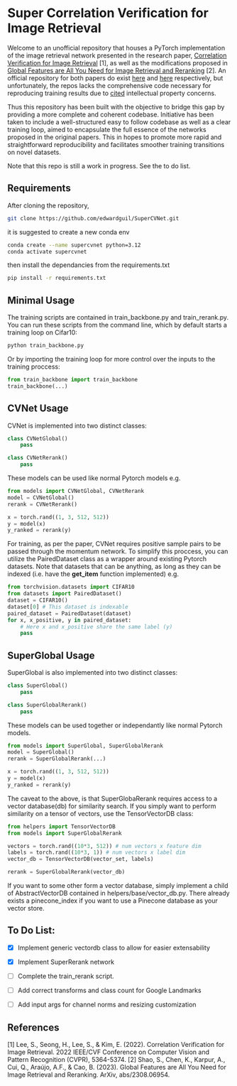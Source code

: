 # Super Correlation Verification for Image Retrieval
Welcome to an unofficial repository that houses a PyTorch implementation of the image retrieval network presented in the research paper, [Correlation Verification for Image Retrieval](https://openaccess.thecvf.com/content/CVPR2022/html/Lee_Correlation_Verification_for_Image_Retrieval_CVPR_2022_paper.html) [1], as well as the modifications proposed in [Global Features are All You Need for Image Retrieval and Reranking](https://arxiv.org/abs/2308.06954) [2]. An official repository for both papers do exist [here](https://github.com/sungonce/CVNet/tree/main) and [here](https://github.com/ShihaoShao-GH/SuperGlobal) respectively, but unfortunately, the repos lacks the comprehensive code necessary for reproducing training results due to [cited](https://github.com/sungonce/CVNet/issues/1#issuecomment-1161781271) intellectual property concerns.

Thus this repository has been built with the objective to bridge this gap by providing a more complete and coherent codebase. Initiative has been taken to include a well-structured easy to follow codebase as well as a clear training loop, aimed to encapsulate the full essence of the networks proposed in the original papers. This in hopes to promote more rapid and straightforward reproducibility and facilitates smoother training transitions on novel datasets.

Note that this repo is still a work in progress. See the to do list. 

## Requirements
After cloning the repository, 
```bash
git clone https://github.com/edwardguil/SuperCVNet.git
```
it is suggested to create a new conda env
```bash
conda create --name supercvnet python=3.12
conda activate supercvnet
```
then install the dependancies from the requirements.txt
```bash
pip install -r requirements.txt
```
## Minimal Usage
The training scripts are contained in train_backbone.py and train_rerank.py. You can run these scripts from the command line, which by default starts a training loop on Cifar10:
```bash
python train_backbone.py 
```
Or by importing the training loop for more control over the inputs to the training proccess:
```python
from train_backbone import train_backbone
train_backbone(...)
```

## CVNet Usage
CVNet is implemented into two distinct classes:
```python
class CVNetGlobal()
    pass

class CVNetRerank()
    pass
```
These models can be used like normal Pytorch models e.g.
```python
from models import CVNetGlobal, CVNetRerank
model = CVNetGlobal()
rerank = CVNetRerank()

x = torch.rand((1, 3, 512, 512))
y = model(x)
y_ranked = rerank(y)
```
For training, as per the paper, CVNet requires positive sample pairs to be passed through the momentum network. To simplify this proccess, you can utilize the PairedDataset class as a wrapper around existing Pytorch datasets. Note that datasets that can be anything, as long as they can be indexed (i.e. have the __get_item__ function implemented)  e.g.
```python
from torchvision.datasets import CIFAR10
from datasets import PairedDataset()
dataset = CIFAR10()
dataset[0] # This dataset is indexable 
paired_dataset = PairedDataset(dataset)
for x, x_positive, y in paired_dataset:
    # Here x and x_positive share the same label (y)
    pass
```

## SuperGlobal Usage
SuperGlobal is also implemented into two distinct classes:
```python
class SuperGlobal()
    pass

class SuperGlobalRerank()
    pass
```
These models can be used together or independantly like normal Pytorch models.
```python
from models import SuperGlobal, SuperGlobalRerank
model = SuperGlobal()
rerank = SuperGlobalRerank(...)

x = torch.rand((1, 3, 512, 512))
y = model(x)
y_ranked = rerank(y)
```
The caveat to the above, is that SuperGlobaRerank requires access to a vector database(db) for similarity search. If you simply want to perform similarity on a tensor of vectors, use the TensorVectorDB class:
```python
from helpers import TensorVectorDB
from models import SuperGlobalRerank

vectors = torch.rand((10*3, 512)) # num vectors x feature dim
labels = torch.rand((10*3, 1)) # num vectors x label dim
vector_db = TensorVectorDB(vector_set, labels)

rerank = SuperGlobalRerank(vector_db)
```
If you want to some other form a vector database, simply implement a child of AbstractVectorDB contained in helpers/base/vector_db.py. There already exists a pinecone_index if you want to use a Pinecone database as your vector store.

## To Do List:
- [x] Implement generic vectordb class to allow for easier extensability
- [x] Implement SuperRerank network 
- [ ] Complete the train_rerank script.
- [ ] Add correct transforms and class count for Google Landmarks
- [ ] Add input args for channel norms and resizing customization


## References 
[1] Lee, S., Seong, H., Lee, S., & Kim, E. (2022). Correlation Verification for Image Retrieval. 2022 IEEE/CVF Conference on Computer Vision and Pattern Recognition (CVPR), 5364-5374.
[2] Shao, S., Chen, K., Karpur, A., Cui, Q., Araújo, A.F., & Cao, B. (2023). Global Features are All You Need for Image Retrieval and Reranking. ArXiv, abs/2308.06954.
